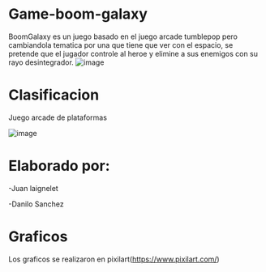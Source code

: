 # Game-boom-galaxy
BoomGalaxy es un juego basado en el juego arcade tumblepop pero cambiandola tematica por una que tiene que ver con el espacio, se pretende que el jugador controle al heroe y elimine a sus enemigos con su rayo desintegrador.
![image](https://user-images.githubusercontent.com/89653251/136491780-ec12d58f-a5ba-4131-8233-f5e0d06bb997.png)




# Clasificacion
Juego arcade de plataformas

![image](https://user-images.githubusercontent.com/89653251/136489860-dd84e1c6-1b63-4352-bcf4-9ad8a6895c98.png) 

# Elaborado por:
-Juan laignelet

-Danilo Sanchez

# Graficos
Los graficos se realizaron en pixilart(https://www.pixilart.com/)
